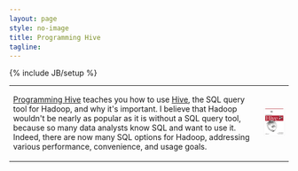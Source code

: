```yaml
---
layout: page
style: no-image
title: Programming Hive
tagline:
---
```

{% include JB/setup %}

<table>
<tr>
<td>
<p><a href="https://shop.oreilly.com/product/0636920023555.do" target="book">Programming Hive</a> teaches you how to use <a href="https://hive.apache.org" target="hive">Hive</a>, the SQL query tool for Hadoop, and why it's important. I believe that Hadoop wouldn't be nearly as popular as it is without a SQL query tool, because so many data analysts know SQL and want to use it. Indeed, there are now many SQL options for Hadoop, addressing various performance, convenience, and usage goals.</p>
</td>
<td class="prog-scala-cover-cell"><a href="https://shop.oreilly.com/product/0636920023555.do" target="book"><img src="/assets/images/prog_hive_mech_cover_front_252x331.png" alt="Programming Hive"/></a></td>
</tr>
</table>
